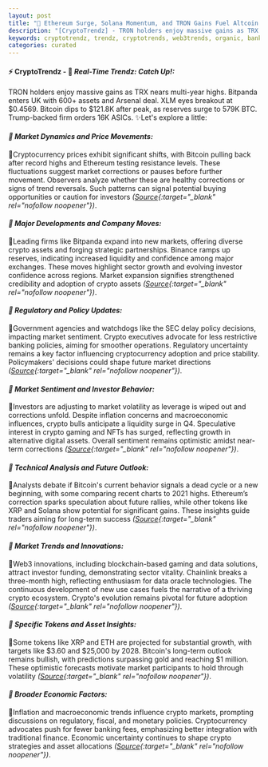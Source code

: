 ```yaml
---
layout: post
title: "🌅 Ethereum Surge, Solana Momentum, and TRON Gains Fuel Altcoin Optimism"
description: "[CryptoTrendz] - TRON holders enjoy massive gains as TRX nears multi-year highs. Bitpanda enters UK with 600+ assets and Arsenal deal. XLM eyes breakout at $0.4569. Bitcoin dips to $121.8K after peak, as reserves surge to 579K BTC. Trump-backed firm orders 16K ASICs."
keywords: cryptotrendz, trendz, cryptotrends, web3trends, organic, bank, Ethereum, Assets, Bitcoin, Crypto, UK, Trump, Market, BTC
categories: curated
---
```


#### ⚡ CryptoTrendz - 📌 *Real-Time Trendz: Catch Up!:*

TRON holders enjoy massive gains as TRX nears multi-year highs. Bitpanda enters UK with 600+ assets and Arsenal deal. XLM eyes breakout at $0.4569. Bitcoin dips to $121.8K after peak, as reserves surge to 579K BTC. Trump-backed firm orders 16K ASICs. ✨Let's explore a little:


#### *🔖  Market Dynamics and Price Movements:*  

🔹Cryptocurrency prices exhibit significant shifts, with Bitcoin pulling back after record highs and Ethereum testing resistance levels. These fluctuations suggest market corrections or pauses before further movement. Observers analyze whether these are healthy corrections or signs of trend reversals. Such patterns can signal potential buying opportunities or caution for investors *([Source](https://s.avyag.com/121800){:target="_blank" rel="nofollow noopener"})*.  

#### *🔖  Major Developments and Company Moves:*  

🔹Leading firms like Bitpanda expand into new markets, offering diverse crypto assets and forging strategic partnerships. Binance ramps up reserves, indicating increased liquidity and confidence among major exchanges. These moves highlight sector growth and evolving investor confidence across regions. Market expansion signifies strengthened credibility and adoption of crypto assets *([Source](https://s.avyag.com/k1bl){:target="_blank" rel="nofollow noopener"})*.  

#### *🔖  Regulatory and Policy Updates:*  

🔹Government agencies and watchdogs like the SEC delay policy decisions, impacting market sentiment. Crypto executives advocate for less restrictive banking policies, aiming for smoother operations. Regulatory uncertainty remains a key factor influencing cryptocurrency adoption and price stability. Policymakers' decisions could shape future market directions *([Source](https://s.avyag.com/owf8){:target="_blank" rel="nofollow noopener"})*.  

#### *🔖  Market Sentiment and Investor Behavior:*  

🔹Investors are adjusting to market volatility as leverage is wiped out and corrections unfold. Despite inflation concerns and macroeconomic influences, crypto bulls anticipate a liquidity surge in Q4. Speculative interest in crypto gaming and NFTs has surged, reflecting growth in alternative digital assets. Overall sentiment remains optimistic amidst near-term corrections *([Source](https://s.avyag.com/ritx){:target="_blank" rel="nofollow noopener"})*.  

#### *🔖  Technical Analysis and Future Outlook:*  

🔹Analysts debate if Bitcoin's current behavior signals a dead cycle or a new beginning, with some comparing recent charts to 2021 highs. Ethereum’s correction sparks speculation about future rallies, while other tokens like XRP and Solana show potential for significant gains. These insights guide traders aiming for long-term success *([Source](https://s.avyag.com/bd7d){:target="_blank" rel="nofollow noopener"})*.  

#### *🔖  Market Trends and Innovations:*  

🔹Web3 innovations, including blockchain-based gaming and data solutions, attract investor funding, demonstrating sector vitality. Chainlink breaks a three-month high, reflecting enthusiasm for data oracle technologies. The continuous development of new use cases fuels the narrative of a thriving crypto ecosystem. Crypto's evolution remains pivotal for future adoption *([Source](https://s.avyag.com/0d8v){:target="_blank" rel="nofollow noopener"})*.  

#### *🔖  Specific Tokens and Asset Insights:*  

🔹Some tokens like XRP and ETH are projected for substantial growth, with targets like $3.60 and $25,000 by 2028. Bitcoin's long-term outlook remains bullish, with predictions surpassing gold and reaching $1 million. These optimistic forecasts motivate market participants to hold through volatility *([Source](https://s.avyag.com/jq4d){:target="_blank" rel="nofollow noopener"})*.  

#### *🔖  Broader Economic Factors:*  

🔹Inflation and macroeconomic trends influence crypto markets, prompting discussions on regulatory, fiscal, and monetary policies. Cryptocurrency advocates push for fewer banking fees, emphasizing better integration with traditional finance. Economic uncertainty continues to shape crypto strategies and asset allocations *([Source](https://s.avyag.com/zfcg){:target="_blank" rel="nofollow noopener"})*.